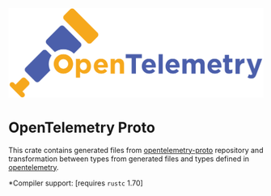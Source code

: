 ![OpenTelemetry — An observability framework for cloud-native software.][splash]

[splash]: https://raw.githubusercontent.com/open-telemetry/opentelemetry-rust/main/assets/logo-text.png

# OpenTelemetry Proto
This crate contains generated files from [opentelemetry-proto](https://github.com/open-telemetry/opentelemetry-proto)
repository and transformation between types from generated files and types defined in [opentelemetry](https://github.com/open-telemetry/opentelemetry-rust/tree/main/opentelemetry).


*Compiler support: [requires `rustc` 1.70]